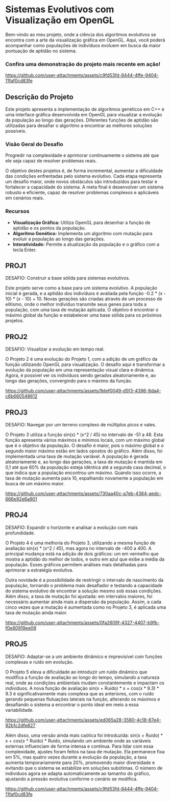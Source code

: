 # Sistemas Evolutivos com Visualização em OpenGL

Bem-vindo ao meu projeto, onde a ciência dos algoritmos evolutivos se encontra com a arte da visualização gráfica em OpenGL. Aqui, você poderá acompanhar como populações de indivíduos evoluem em busca da maior pontuação de aptidão no sistema.

### Confira uma demonstração do projeto mais recente em ação!

https://github.com/user-attachments/assets/c9fd53fd-8444-4ffe-9404-11faf0cd83fe

## Descrição do Projeto

Este projeto apresenta a implementação de algoritmos genéticos em C++ e uma interface gráfica desenvolvida em OpenGL para visualizar a evolução da população ao longo das gerações. Diferentes funções de aptidão são utilizadas para desafiar o algoritmo a encontrar as melhores soluções possíveis.

### Visão Geral do Desafio 

Progredir na complexidade e aprimorar continuamente o sistema até que ele seja capaz de resolver problemas reais.

O objetivo destes projetos é, de forma incremental, aumentar a dificuldade das condições enfrentadas pelo sistema evolutivo. Cada etapa representa um desafio maior, onde novos obstáculos são introduzidos para testar e fortalecer a capacidade do sistema. A meta final é desenvolver um sistema robusto e eficiente, capaz de resolver problemas complexos e aplicáveis em cenários reais.

### Recursos

- **Visualização Gráfica:** Utiliza OpenGL para desenhar a função de aptidão e os pontos da população.
- **Algoritmo Genético:** Implementa um algoritmo com mutação para evoluir a população ao longo das gerações.
- **Interatividade:** Permite a atualização da população e o gráfico com a tecla Enter.

## PROJ1

DESAFIO: Construir a base sólida para sistemas evolutivos.

Este projeto serve como a base para um sistema evolutivo. A população inicial é gerada, e a aptidão dos indivíduos é avaliada pela função -0.2 * (x - 10) * (x - 10) + 10. Novas gerações são criadas através de um processo de elitismo, onde o melhor indivíduo transmite seus genes para toda a população, com uma taxa de mutação aplicada. O objetivo é encontrar o máximo global da função e estabelecer uma base sólida para os próximos projetos.

## PROJ2
DESAFIO: Visualizar a evolução em tempo real.

O Projeto 2 é uma evolução do Projeto 1, com a adição de um gráfico da função utilizando OpenGL para visualização. O desafio aqui é transformar a evolução da população em uma representação visual clara e dinâmica. Agora, é possível ver os indivíduos sendo gerados aleatoriamente e, ao longo das gerações, convergindo para o máximo da função.

https://github.com/user-attachments/assets/9def0049-d5f3-4396-8da4-c6b660548612

## PROJ3

DESAFIO: Navegar por um terreno complexo de múltiplos picos e vales.

O Projeto 3 utiliza a função sin(x) * (x^2 / 45) no intervalo de -51 a 48. Esta função apresenta vários máximos e mínimos locais, com um máximo global que é o objetivo da população. O desafio é maior, pois o máximo global e o segundo maior máximo estão em lados opostos do gráfico. Além disso, foi implementada uma taxa de mutação variável. A população é gerada aleatoriamente e, ao longo das gerações, a taxa de mutação é mantida em 0,1 até que 60% da população esteja idêntica até a segunda casa decimal, o que indica que a população encontrou um máximo. Quando isso ocorre, a taxa de mutação aumenta para 10, espalhando novamente a população em busca de um máximo maior.

https://github.com/user-attachments/assets/730aa40c-a7eb-4384-aedc-666e92e6a901

## PROJ4

DESAFIO: Expandir o horizonte e analisar a evolução com mais profundidade.

O Projeto 4 é uma melhoria do Projeto 3, utilizando a mesma função de avaliação sin(x) * (x^2 / 45), mas agora no intervalo de -400 a 400. A principal mudança está na adição de dois gráficos: um em vermelho que mostra a aptidão do melhor de todos, e outro em azul que exibe a média da população. Esses gráficos permitem análises mais detalhadas para aprimorar a estratégia evolutiva.

Outra novidade é a possibilidade de restringir o intervalo de nascimento da população, tornando o problema mais desafiador e testando a capacidade do sistema evolutivo de encontrar a solução mesmo sob essas condições. Além disso, a taxa de mutação foi ajustada: em intervalos maiores, foi necessário aumentar ainda mais a dispersão da população. Assim, a cada cinco vezes que a mutação é aumentada como no Projeto 3, é aplicada uma taxa de mutação ainda maior.

https://github.com/user-attachments/assets/0fa2609f-4327-4407-b9fb-f0e80919ee09


## PROJ5

DESAFIO: Adaptar-se a um ambiente dinâmico e imprevisível com funções complexas e ruído em evolução.

O Projeto 5 eleva a dificuldade ao introduzir um ruído dinâmico que modifica a função de avaliação ao longo do tempo, simulando a natureza real, onde as condições ambientais mudam constantemente e impactam os indivíduos. A nova função de avaliação sin(x + Ruido) * x + cos(x * 9.3) * 9.3 é significativamente mais complexa que as anteriores, com o ruído gerando pequenas flutuações laterais na função, alterando os máximos e desafiando o sistema a encontrar o ponto ideal em meio a essa variabilidade.

https://github.com/user-attachments/assets/ed065a28-3580-4c18-87e4-92b1c2dfe827

Além disso, uma versão ainda mais caótica foi introduzida: sin(x + Ruido) * x + cos(x * Ruido) * Ruido, simulando um ambiente onde as variáveis externas influenciam de forma intensa e contínua. Para lidar com essa complexidade, ajustes foram feitos na taxa de mutação. Ela permanece fixa em 5%, mas quatro vezes durante a evolução da população, a taxa aumenta temporariamente para 20%, promovendo maior diversidade e evitando que o sistema se estabilize em soluções subótimas. O número de indivíduos agora se adapta automaticamente ao tamanho do gráfico, ajustando a pressão evolutiva conforme o cenário se modifica.

https://github.com/user-attachments/assets/c9fd53fd-8444-4ffe-9404-11faf0cd83fe

